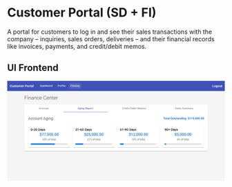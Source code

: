 # Customer Portal (SD + FI)

A portal for customers to log in and see their sales transactions with the company – inquiries, sales orders, deliveries – and their financial records like invoices, payments, and credit/debit memos.

## UI Frontend

![Screenshot 1](project/1.png)


